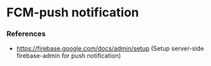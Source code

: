 # FCM-push notification

### References
- https://firebase.google.com/docs/admin/setup (Setup server-side firebase-admin for push notification)
